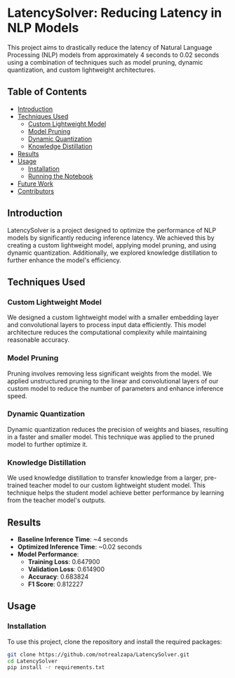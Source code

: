 # LatencySolver: Reducing Latency in NLP Models

This project aims to drastically reduce the latency of Natural Language Processing (NLP) models from approximately 4 seconds to 0.02 seconds using a combination of techniques such as model pruning, dynamic quantization, and custom lightweight architectures.

## Table of Contents
- [Introduction](#introduction)
- [Techniques Used](#techniques-used)
  - [Custom Lightweight Model](#custom-lightweight-model)
  - [Model Pruning](#model-pruning)
  - [Dynamic Quantization](#dynamic-quantization)
  - [Knowledge Distillation](#knowledge-distillation)
- [Results](#results)
- [Usage](#usage)
  - [Installation](#installation)
  - [Running the Notebook](#running-the-notebook)
- [Future Work](#future-work)
- [Contributors](#contributors)

## Introduction
LatencySolver is a project designed to optimize the performance of NLP models by significantly reducing inference latency. We achieved this by creating a custom lightweight model, applying model pruning, and using dynamic quantization. Additionally, we explored knowledge distillation to further enhance the model's efficiency.

## Techniques Used

### Custom Lightweight Model
We designed a custom lightweight model with a smaller embedding layer and convolutional layers to process input data efficiently. This model architecture reduces the computational complexity while maintaining reasonable accuracy.

### Model Pruning
Pruning involves removing less significant weights from the model. We applied unstructured pruning to the linear and convolutional layers of our custom model to reduce the number of parameters and enhance inference speed.

### Dynamic Quantization
Dynamic quantization reduces the precision of weights and biases, resulting in a faster and smaller model. This technique was applied to the pruned model to further optimize it.

### Knowledge Distillation
We used knowledge distillation to transfer knowledge from a larger, pre-trained teacher model to our custom lightweight student model. This technique helps the student model achieve better performance by learning from the teacher model's outputs.

## Results
- **Baseline Inference Time**: ~4 seconds
- **Optimized Inference Time**: ~0.02 seconds
- **Model Performance**:
  - **Training Loss**: 0.647900
  - **Validation Loss**: 0.614900
  - **Accuracy**: 0.683824
  - **F1 Score**: 0.812227

## Usage

### Installation
To use this project, clone the repository and install the required packages:
```bash
git clone https://github.com/notrealzapa/LatencySolver.git
cd LatencySolver
pip install -r requirements.txt
